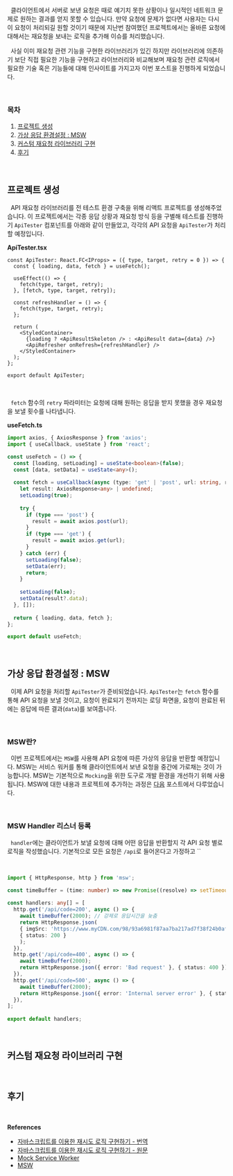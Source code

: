 
&nbsp;&nbsp;클라이언트에서 서버로 보낸 요청은 때로 예기치 못한 상황이나 일시적인 네트워크 문제로 원하는 결과를 얻지 못할 수 있습니다. 만약 요청에 문제가 없다면 사용자는 다시 이 요청이 처리되길 원할 것이기 때문에 지난번 참여했던 프로젝트에서는 올바른 요청에 대해서는 재요청을 보내는 로직을 추가해 이슈를 처리했습니다. 

&nbsp;&nbsp;사실 이미 재요청 관련 기능을 구현한 라이브러리가 있긴 하지만 라이브러리에 의존하기 보단 직접 필요한 기능을 구현하고 라이브러리와 비교해보며 재요청 관련 로직에서 필요한 기술 혹은 기능들에 대해 인사이트를 가지고자 이번 포스트을 진행하게 되었습니다.

<br>

### 목차
1. [프로젝트 생성](##프로젝트%20생성)
2. [가상 응답 환경설정 : MSW](##가상%20응답%20환경설정)
3. [커스텀 재요청 라이브러리 구현](##커스텀%20재요청%20라이브러리%20구현)
4. [후기](##후기)

<br>

## 프로젝트 생성

&nbsp;&nbsp;API 재요청 라이브러리를 전 테스트 환경 구축을 위해 리액트 프로젝트를 생성해주었습니다. 이 프로젝트에서는 각종 응답 상황과 재요청 방식 등을 구별해 테스트를 진행하기 `ApiTester` 컴포넌트를 아래와 같이 만들었고, 각각의 API 요청을 `ApiTester`가 처리할 예정입니다.

**ApiTester.tsx**

```tsx
const ApiTester: React.FC<IProps> = ({ type, target, retry = 0 }) => {
  const { loading, data, fetch } = useFetch();
  
  useEffect(() => {
    fetch(type, target, retry);
  }, [fetch, type, target, retry]);
  
  const refreshHandler = () => {
    fetch(type, target, retry);
  };
  
  return (
    <StyledContainer>
      {loading ? <ApiResultSkeleton /> : <ApiResult data={data} />}
      <ApiRefresher onRefresh={refreshHandler} />
    </StyledContainer>
  );
};

export default ApiTester;
```

<br>

&nbsp;&nbsp;`fetch` 함수의 `retry` 파라미터는 요청에 대해 원하는 응답을 받지 못했을 경우 재요청을 보낼 횟수를 나타냅니다.

**useFetch.ts**

```typescript
import axios, { AxiosResponse } from 'axios';
import { useCallback, useState } from 'react';

const useFetch = () => {
  const [loading, setLoading] = useState<boolean>(false);
  const [data, setData] = useState<any>();
    
  const fetch = useCallback(async (type: 'get' | 'post', url: string, retry: number) => {
    let result: AxiosResponse<any> | undefined;
    setLoading(true);
    
    try {
      if (type === 'post') {
        result = await axios.post(url);
      }
      if (type === 'get') {
        result = await axios.get(url);
      }
    } catch (err) {
      setLoading(false);
      setData(err);
      return;
    }
    
    setLoading(false);
    setData(result?.data);
  }, []);
  
  return { loading, data, fetch };
};

export default useFetch;
```

<br>

## 가상 응답 환경설정 : MSW

&nbsp;&nbsp;이제 API 요청을 처리할 `ApiTester`가 준비되었습니다. `ApiTester`는 `fetch` 함수를 통해 API 요청을 보낼 것이고, 요청이 완료되기 전까지는 로딩 화면을, 요청이 완료된 뒤에는 응답에 따른 결과(`data`)를 보여줍니다.

<br>

### MSW란?

&nbsp;&nbsp;이번 프로젝트에서는 `MSW`를 사용해 API 요청에 따른 가상의 응답을 반환할 예정입니다. MSW는 서비스 워커를 통해 클라이언트에서 보낸 요청을 중간에 가로채는 것이 가능합니다. MSW는 기본적으로 `Mocking`을 위한 도구로 개발 환경을 개선하기 위해 사용됩니다. MSW에 대한 내용과 프로젝트에 추가하는 과정은 [다음](./MSW.md) 포스트에서 다루었습니다.

<br>

### MSW Handler 리스너 등록

&nbsp;&nbsp;`handler`에는 클라이언트가 보낼 요청에 대해 어떤 응답을 반환할지 각 API 요청 별로 로직을 작성했습니다. 기본적으로 모든 요청은 `/api`로 들어온다고 가정하고 ``

<br>

```ts
import { HttpResponse, http } from 'msw';

const timeBuffer = (time: number) => new Promise((resolve) => setTimeout(resolve, time));
  
const handlers: any[] = [
  http.get('/api/code=200', async () => {
    await timeBuffer(2000); // 강제로 응답시간을 늦춤
    return HttpResponse.json(
    { imgSrc: 'https://www.myCDN.com/98/93a6981f87aa7ba217ad7f38f24b0af9.jpg' },
    { status: 200 }
    );
  }),
  http.get('/api/code=400', async () => {
    await timeBuffer(2000);
    return HttpResponse.json({ error: 'Bad request' }, { status: 400 });
  }),
  http.get('/api/code=500', async () => {
    await timeBuffer(2000);
    return HttpResponse.json({ error: 'Internal server error' }, { status: 500 });
  }),
];
  
export default handlers;
```

<br>

## 커스텀 재요청 라이브러리 구현

<br>

## 후기


<br>

**References**
- [자바스크립트를 이용한 재시도 로직 구현하기 - 번역](https://velog.io/@tap_kim/implement-retry-logic-using-javascript)
- [자바스크립트를 이용한 재시도 로직 구현하기 - 원문](https://anu95.medium.com/implement-retry-logic-using-javascript-e502693e0b5c)
- [Mock Service Worker](https://mswjs.io/docs/getting-started)
- [MSW](./MSW.md)